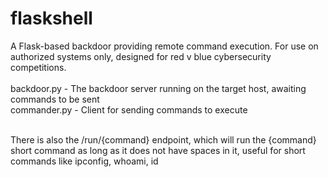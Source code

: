 # flaskshell
A Flask-based backdoor providing remote command execution. For use on authorized systems only, designed for red v blue cybersecurity competitions. 
 <br> <br> backdoor.py - The backdoor server running on the target host, awaiting commands to be sent
 <br>commander.py - Client for sending commands to execute 

 <br> There is also the /run/{command} endpoint, which will run the {command} short command as long as it does not have spaces in it, useful for 
 short commands like ipconfig, whoami, id 
